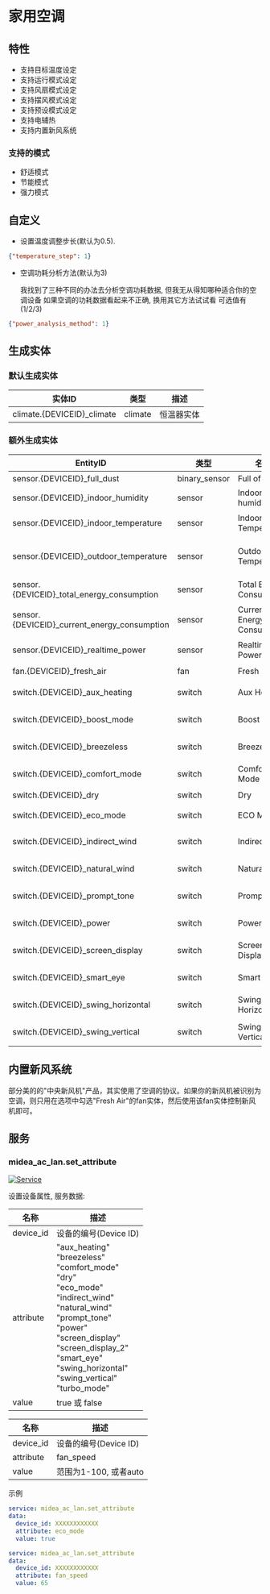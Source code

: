 # 家用空调
## 特性
- 支持目标温度设定
- 支持运行模式设定
- 支持风扇模式设定
- 支持摆风模式设定
- 支持预设模式设定
- 支持电辅热
- 支持内置新风系统

### 支持的模式
- 舒适模式
- 节能模式
- 强力模式

## 自定义

- 设置温度调整步长(默认为0.5).

```json
{"temperature_step": 1}
```

- 空调功耗分析方法(默认为3)

  我找到了三种不同的办法去分析空调功耗数据, 但我无从得知哪种适合你的空调设备
  如果空调的功耗数据看起来不正确, 换用其它方法试试看
  可选值有(1/2/3)
  
```json
{"power_analysis_method": 1}
```

## 生成实体
### 默认生成实体
| 实体ID                       | 类型      | 描述    |
|----------------------------|---------|-------|
| climate.{DEVICEID}_climate | climate | 恒温器实体 |

### 额外生成实体

| EntityID                                     | 类型            | 名称                         | 描述    |
|----------------------------------------------|---------------|----------------------------|-------|
| sensor.{DEVICEID}_full_dust                  | binary_sensor | Full of Dust               | 尘满    |
| sensor.{DEVICEID}_indoor_humidity            | sensor        | Indoor humidity            | 湿度    |
| sensor.{DEVICEID}_indoor_temperature         | sensor        | Indoor Temperature         | 室内温度  |
| sensor.{DEVICEID}_outdoor_temperature        | sensor        | Outdoor Temperature        | 室外机温度 |
| sensor.{DEVICEID}_total_energy_consumption   | sensor        | Total Energy Consumption   | 总能耗   |
| sensor.{DEVICEID}_current_energy_consumption | sensor        | Current Energy Consumption | 当前能耗  |
| sensor.{DEVICEID}_realtime_power             | sensor        | Realtime Power             | 实时功率  |
| fan.{DEVICEID}_fresh_air                     | fan           | Fresh Air                  | 新风    |
| switch.{DEVICEID}_aux_heating                | switch        | Aux Heating                | 电辅热   |
| switch.{DEVICEID}_boost_mode                 | switch        | Boost Mode                 | 强劲模式  |
| switch.{DEVICEID}_breezeless                 | switch        | Breezeless                 | 无风感   |
| switch.{DEVICEID}_comfort_mode               | switch        | Comfort Mode               | 舒省模式  |
| switch.{DEVICEID}_dry                        | switch        | Dry                        | 干燥    |
| switch.{DEVICEID}_eco_mode                   | switch        | ECO Mode                   | ECO模式 |
| switch.{DEVICEID}_indirect_wind              | switch        | Indirect Wind              | 防直吹   |
| switch.{DEVICEID}_natural_wind               | switch        | Natural Wind               | 自然风   |
| switch.{DEVICEID}_prompt_tone                | switch        | Prompt Tone                | 提示音   |
| switch.{DEVICEID}_power                      | switch        | Power                      | 电源开关  |
| switch.{DEVICEID}_screen_display             | switch        | Screen Display             | 屏幕显示  |
| switch.{DEVICEID}_smart_eye                  | switch        | Smart Eye                  | 智慧眼   |
| switch.{DEVICEID}_swing_horizontal           | switch        | Swing Horizontal           | 水平摆风  |
| switch.{DEVICEID}_swing_vertical             | switch        | Swing Vertical             | 垂直摆风  |

## 内置新风系统

部分美的的"中央新风机"产品，其实使用了空调的协议。如果你的新风机被识别为空调，则只用在选项中勾选"Fresh Air"的fan实体，然后使用该fan实体控制新风机即可。

## 服务

### midea_ac_lan.set_attribute

[![Service](https://my.home-assistant.io/badges/developer_call_service.svg)](https://my.home-assistant.io/redirect/developer_call_service/?service=midea_ac_lan.set_attribute)

设置设备属性, 服务数据:

| 名称        | 描述                                                                                                                                                                                                                                                                       |
|-----------|--------------------------------------------------------------------------------------------------------------------------------------------------------------------------------------------------------------------------------------------------------------------------|
| device_id | 设备的编号(Device ID)                                                                                                                                                                                                                                                         |
| attribute | "aux_heating"<br/>"breezeless"<br/>"comfort_mode"<br/>"dry"<br/>"eco_mode"<br/>"indirect_wind"<br/>"natural_wind"<br/>"prompt_tone"<br/>"power"<br/>"screen_display"<br/>"screen_display_2"<br/>"smart_eye"<br/>"swing_horizontal"<br/>"swing_vertical"<br/>"turbo_mode" |
| value     | true 或 false                                                                                                                                                                                                                                                             |

| 名称        | 描述               |
|-----------|------------------|
| device_id | 设备的编号(Device ID) |
| attribute | fan_speed        |
| value     | 范围为1-100, 或者auto |

示例

```yaml
service: midea_ac_lan.set_attribute
data:
  device_id: XXXXXXXXXXXX
  attribute: eco_mode
  value: true
```
```yaml
service: midea_ac_lan.set_attribute
data:
  device_id: XXXXXXXXXXXX
  attribute: fan_speed
  value: 65
```